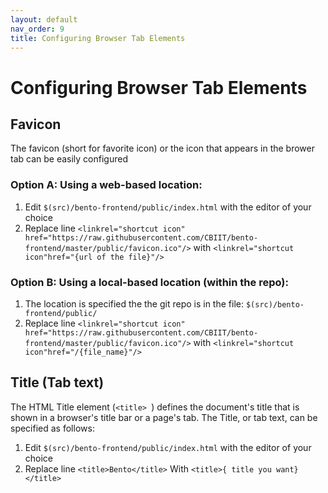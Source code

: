 ```yaml
---
layout: default
nav_order: 9
title: Configuring Browser Tab Elements
---
```


# Configuring Browser Tab Elements

## Favicon
The favicon (short for favorite icon) or the icon that appears in the brower tab can be easily configured 

### Option A: Using a web-based location:

 1. Edit `$(src)/bento-frontend/public/index.html` with the editor of your choice
 2. Replace line  `<linkrel="shortcut icon" href="https://raw.githubusercontent.com/CBIIT/bento-frontend/master/public/favicon.ico"/>` with `<linkrel="shortcut icon"href="{url of the file}"/>`

### Option B: Using a local-based location (within the repo):
 1. The location is specified the the git repo is in the file:  `$(src)/bento-frontend/public/`
 2. Replace line  `<linkrel="shortcut icon" href="https://raw.githubusercontent.com/CBIIT/bento-frontend/master/public/favicon.ico"/>` with `<linkrel="shortcut icon"href="/{file_name}"/>`

## Title (Tab text)
The HTML Title element (`<title> `) defines the document's title that is shown in a browser's title bar or a page's tab.
The Title, or tab text, can be specified as follows:

 1. Edit `$(src)/bento-frontend/public/index.html` with the editor of your choice
 2. Replace line  `<title>Bento</title>` With `<title>{ title you want}</title>`
